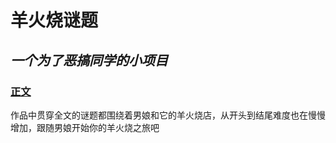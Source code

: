 # 羊火烧谜题
*一个为了恶搞同学的小项目*
---
### [正文](./羊火烧谜题/羊火烧谜题.md)
作品中贯穿全文的谜题都围绕着男娘和它的羊火烧店，从开头到结尾难度也在慢慢增加，跟随男娘开始你的羊火烧之旅吧
